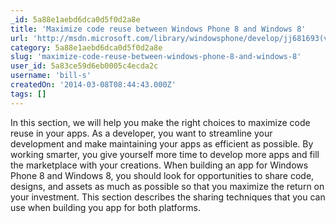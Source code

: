 ```yaml
---
_id: 5a88e1aebd6dca0d5f0d2a8e
title: 'Maximize code reuse between Windows Phone 8 and Windows 8'
url: 'http://msdn.microsoft.com/library/windowsphone/develop/jj681693(v=vs.105).aspx'
category: 5a88e1aebd6dca0d5f0d2a8e
slug: 'maximize-code-reuse-between-windows-phone-8-and-windows-8'
user_id: 5a83ce59d6eb0005c4ecda2c
username: 'bill-s'
createdOn: '2014-03-08T08:44:43.000Z'
tags: []
---
```


In this section, we will help you make the right choices to maximize code reuse in your apps. As a developer, you want to streamline your development and make maintaining your apps as efficient as possible. By working smarter, you give yourself more time to develop more apps and fill the marketplace with your creations. When building an app for Windows Phone 8 and Windows 8, you should look for opportunities to share code, designs, and assets as much as possible so that you maximize the return on your investment. This section describes the sharing techniques that you can use when building you app for both platforms.
